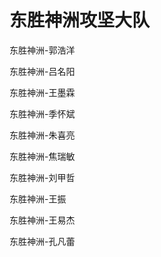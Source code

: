 # 东胜神洲攻坚大队

东胜神洲-郭浩洋

东胜神洲-吕名阳

东胜神洲-王墨霖

东胜神洲-季怀斌

东胜神洲-朱喜亮

东胜神洲-焦瑞敏

东胜神洲-刘甲哲

东胜神洲-王振

东胜神洲-王易杰

东胜神洲-孔凡蕾


